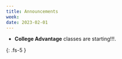 ```yaml
---
title: Announcements
week:
date: 2023-02-01
---
```


- **College Advantage** classes are starting!!!.

{: .fs-5 }
